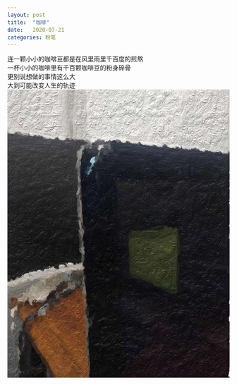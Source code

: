 ```yaml
---
layout: post
title:  "咖啡"
date:   2020-07-21
categories: 粉笔
---
```

连一颗小小的咖啡豆都是在风里雨里千百度的煎熬<br />
一杯小小的咖啡里有千百颗咖啡豆的粉身碎骨<br />
更别说想做的事情这么大<br />
大到可能改变人生的轨迹<br />
![iMac](/img/imac.jpg) 